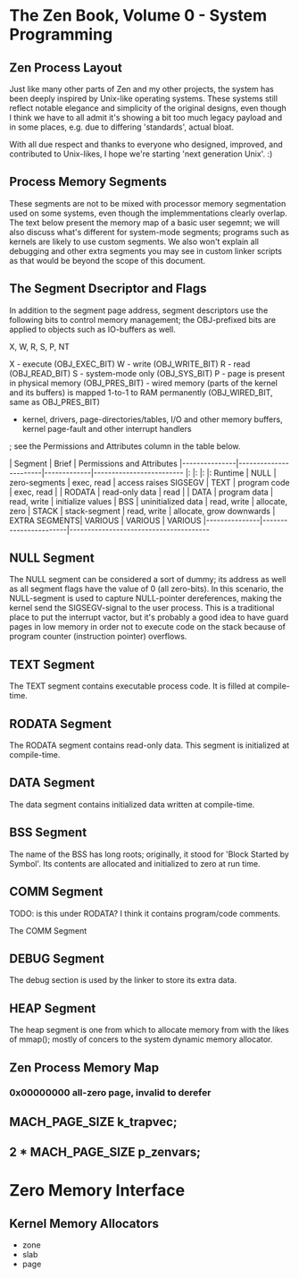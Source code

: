 # The Zen Book, Volume 0 - System Programming

## Zen Process Layout

Just like many other parts of Zen and my other projects, the system has been
deeply inspired by Unix-like operating systems. These systems still reflect
notable elegance and simplicity of the original designs, even though I think we
have to all admit it's showing a bit too much legacy payload and in some places,
e.g. due to differing 'standards', actual bloat.

With all due respect and thanks to everyone who designed, improved, and
contributed to Unix-likes, I hope we're starting 'next generation Unix'. :)

## Process Memory Segments

These segments are not to be mixed with processor memory segmentation used on
some systems, even though the implemmentations clearly overlap. The text below
present the memory map of a basic user segemnt; we will also discuss what's
different for system-mode segments; programs such as kernels are likely to use
custom segments. We also won't explain all debugging and other extra segments
you may see in custom linker scripts as that would be beyond the scope of this
document.

## The Segment Dsecriptor and Flags

In addition to the segment page address, segment descriptors use the following
bits to control memory management; the OBJ-prefixed bits are applied to objects
such as IO-buffers as well.

X, W, R, S, P, NT

X  - execute (OBJ_EXEC_BIT)
W  - write (OBJ_WRITE_BIT)
R  - read (OBJ_READ_BIT)
S  - system-mode only (OBJ_SYS_BIT)
P  - page is present in physical memory (OBJ_PRES_BIT)
     - wired memory (parts of the kernel and its buffers) is mapped 1-to-1 to
       RAM permanently (OBJ_WIRED_BIT, same as OBJ_PRES_BIT)
   - kernel, drivers, page-directories/tables, I/O and other memory buffers,
     kernel page-fault and other interrupt handlers

; see the Permissions and Attributes column in
the table below.

|    Segment    |    Brief              | Permissions and Attributes
|---------------|-----------------------|-------------|-------------------------
|:              |:                      |:            |: Runtime
| NULL          | zero-segments         | exec, read  | access raises SIGSEGV
| TEXT          | program code          | exec, read  |
| RODATA        | read-only data        | read        |
| DATA          | program data          | read, write | initialize values
| BSS           | uninitialized data    | read, write | allocate, zero
| STACK         | stack-segment         | read, write | allocate, grow downwards
| EXTRA SEGMENTS| VARIOUS               | VARIOUS     | VARIOUS
|---------------|-----------------------|---------------------------------------

## NULL Segment

The NULL segment can be considered a sort of dummy; its address as well as
all segment flags have the value of 0 (all zero-bits). In this scenario, the
NULL-segment is used to capture NULL-pointer dereferences, making the kernel
send the SIGSEGV-signal to the user process. This is a traditional place to
put the interrupt vactor, but it's probably a good idea to have guard pages in
low memory in order not to execute code on the stack because of program counter
(instruction pointer) overflows.

## TEXT Segment

The TEXT segment contains executable process code. It is filled at compile-
time.

## RODATA Segment

The RODATA segment contains read-only data. This segment is initialized at
compile-time.

## DATA Segment

The data segment contains initialized data written at compile-time.

## BSS Segment

The name of the BSS has long roots; originally, it stood for 'Block Started
by Symbol'. Its contents are allocated and initialized to zero at run time.

## COMM Segment

TODO: is this under RODATA? I think it contains program/code comments.

The COMM Segment

## DEBUG Segment

The debug section is used by the linker to store its extra data.

## HEAP Segment

The heap segment is one from which to allocate memory from with the likes of
mmap(); mostly of concers to the system dynamic memory allocator.

## Zen Process Memory Map

### 0x00000000           all-zero page, invalid to derefer

## MACH_PAGE_SIZE       k_trapvec;

## 2 * MACH_PAGE_SIZE   p_zenvars;

# Zero Memory Interface

## Kernel Memory Allocators

- zone
- slab
- page